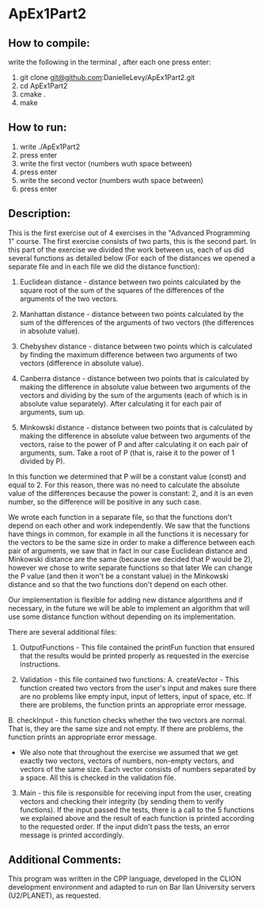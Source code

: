 # ApEx1Part2

## How to compile:
write the following in the terminal , after each one press enter:

1. git clone git@github.com:DanielleLevy/ApEx1Part2.git
2. cd ApEx1Part2
3. cmake .
4. make

## How to run:
1. write ./ApEx1Part2
2. press enter
3. write the first vector (numbers wuth space between)
4. press enter
5. write the second vector (numbers wuth space between)
6. press enter

## Description:
This is the first exercise out of 4 exercises in the "Advanced Programming 1" course.
The first exercise consists of two parts, this is the second part.
In this part of the exercise we divided the work between us, each of us did several functions as detailed below (For each of the distances we opened a separate file and in each file we did the distance function):

1. Euclidean distance - distance between two points calculated by the square root of the sum of the squares of the differences of the arguments of the two vectors.

2. Manhattan distance - distance between two points calculated by the sum of the differences of the arguments of two vectors (the differences in absolute value).

3. Chebyshev distance - distance between two points which is calculated by finding the maximum difference between two arguments of two vectors (difference in absolute value).

4. Canberra distance - distance between two points that is calculated by making the difference in absolute value between two arguments of the vectors and dividing by the sum of the arguments (each of which is in absolute value separately). After calculating it for each pair of arguments, sum up.

5. Minkowski distance - distance between two points that is calculated by making the difference in absolute value between two arguments of the vectors, raise to the 
power of P and after calculating it on each pair of arguments, sum. Take a root of P (that is, raise it to the power of 1 divided by P).

In this function we determined that P will be a constant value (const) and equal to 2. For this reason, there was no need to calculate the absolute value of the differences because the power is constant: 2, and it is an even number, so the difference will be positive in any such case.

We wrote each function in a separate file, so that the functions don't depend on each other and work independently.
We saw that the functions have things in common, for example in all the functions it is necessary for the vectors to be the same size in order to make a difference between each pair of arguments, we saw that in fact in our case Euclidean distance and Minkowski distance are the same (because we decided that P would be 2), however we chose to write separate functions so that later We can change the P value (and then it won't be a constant value) in the Minkowski distance and so that the two functions don't depend on each other.

Our implementation is flexible for adding new distance algorithms and if necessary, in the future we will be able to implement an algorithm that will use some distance function without depending on its implementation.

There are several additional files:
1. OutputFunctions - This file contained the printFun function that ensured that the results would be printed properly as requested in the exercise instructions.

2. Validation - this file contained two functions:
A. createVector - This function created two vectors from the user's input and makes sure there are no problems like empty input, input of letters, input of space, etc. If there are problems, the function prints an appropriate error message.

B. checkInput - this function checks whether the two vectors are normal. That is, they are the same size and not empty. If there are problems, the function prints an appropriate error message.

* We also note that throughout the exercise we assumed that we get exactly two vectors, vectors of numbers, non-empty vectors, and vectors of the same size. Each vector consists of numbers separated by a space. All this is checked in the validation file.

3. Main - this file is responsible for receiving input from the user, creating vectors and checking their integrity (by sending them to verify functions). If the input passed the tests, there is a call to the 5 functions we explained above and the result of each function is printed according to the requested order.
If the input didn't pass the tests, an error message is printed accordingly.

## Additional Comments:
This program was written in the CPP language, developed in the CLION development environment and adapted to run on Bar Ilan University servers (U2/PLANET), as requested.

